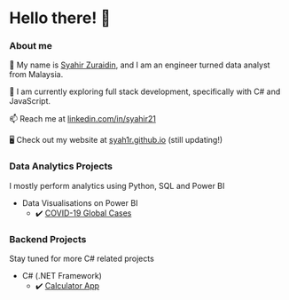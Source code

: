 # Hello there! 👋

### About me

👐 My name is [Syahir Zuraidin](https://www.linkedin.com/in/syahir21/), and I am an engineer turned data analyst from Malaysia. 

🌱 I am currently exploring full stack development, specifically with C# and JavaScript.

📫 Reach me at [linkedin.com/in/syahir21](https://www.linkedin.com/in/syahir21/)

🖥️ Check out my website at [syah1r.github.io](https://syah1r.github.io/my-portfolio/) (still updating!)

### Data Analytics Projects
I mostly perform analytics using Python, SQL and Power BI
  - Data Visualisations on Power BI 
    - ✔️ [COVID-19 Global Cases](https://github.com/syah1r/covid19-powerbi)


### Backend Projects
Stay tuned for more C# related projects
  - C# (.NET Framework)
    - ✔️ [Calculator App](https://github.com/syah1r/calculator-app)


